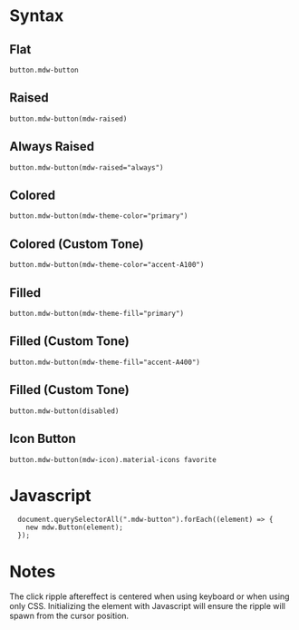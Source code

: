 # Syntax


## Flat
```
button.mdw-button
```

## Raised
```
button.mdw-button(mdw-raised)
```

## Always Raised
```
button.mdw-button(mdw-raised="always")
```

## Colored
```
button.mdw-button(mdw-theme-color="primary")
```

## Colored (Custom Tone)
```
button.mdw-button(mdw-theme-color="accent-A100")
```

## Filled
```
button.mdw-button(mdw-theme-fill="primary")
```

## Filled (Custom Tone)
```
button.mdw-button(mdw-theme-fill="accent-A400")
```

## Filled (Custom Tone)
```
button.mdw-button(disabled)
```

## Icon Button

```
button.mdw-button(mdw-icon).material-icons favorite
```

# Javascript

```
  document.querySelectorAll(".mdw-button").forEach((element) => {
    new mdw.Button(element);
  });
```

# Notes

The click ripple aftereffect is centered when using keyboard or when using only CSS. Initializing the element with Javascript will ensure the ripple will spawn from the cursor position.